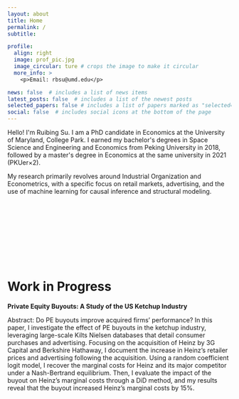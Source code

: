 ```yaml
---
layout: about
title: Home
permalink: /
subtitle:

profile:
  align: right
  image: prof_pic.jpg
  image_circular: ture # crops the image to make it circular
  more_info: >
    <p>Email: rbsu@umd.edu</p>

news: false  # includes a list of news items
latest_posts: false  # includes a list of the newest posts
selected_papers: false # includes a list of papers marked as "selected={true}"
social: false  # includes social icons at the bottom of the page
---
```


<body>
    <p>Hello! I'm Ruibing Su. I am a PhD candidate in Economics at the University of Maryland, College Park. I earned my bachelor's degrees in Space Science and Engineering and Economics from Peking University in 2018, followed by a master's degree in Economics at the same university in 2021 (PKUer&times;2).</p>
    <p>My research primarily revolves around Industrial Organization and Econometrics, with a specific focus on retail markets, advertising, and the use of machine learning for causal inference and structural modeling.</p>
</body>



<br><br/><br><br/><br><br/><br><br/>
<body>
    <h1>Work in Progress</h1>
    <p><strong>Private Equity Buyouts: A Study of the US Ketchup Industry </strong></p>
     <p>Abstract: Do PE buyouts improve acquired firms’ performance? In this paper, I investigate the effect of PE buyouts in the ketchup industry, leveraging large-scale Kilts Nielsen databases that detail consumer purchases and advertising. Focusing on the acquisition of Heinz by 3G Capital and Berkshire Hathaway, I document the increase in Heinz’s retailer prices and advertising following the acquisition. Using a random coefficient logit model, I recover the marginal costs for Heinz and its major competitor under a Nash-Bertrand equilibrium. Then, I evaluate the impact of the buyout on Heinz’s marginal costs through a DiD method, and my results reveal that the buyout increased Heinz’s marginal costs by 15%.</p>
</body>





